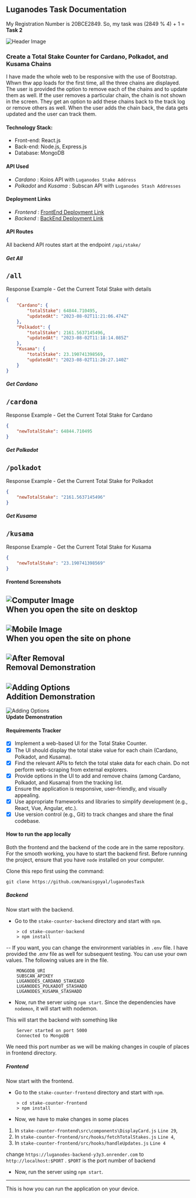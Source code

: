 ## Luganodes Task Documentation

My Registration Number is 20BCE2849. So, my task was (2849 % 4) + 1 = **Task 2**

![Header Image](/screenshots/headerImage.png?raw=true "Header Image")

### Create a Total Stake Counter for Cardano, Polkadot, and Kusama Chains

I have made the whole web to be responsive with the use of Bootstrap. Whwn thw app loads for the first time, all the three chains are displayed. The user is provided the option to remove each of the chains and to update them as well. If the user removes a particular chain, the chain is not shown in the screen. They get an option to add these chains back to the track log or remove others as well. When the user adds the chain back, the data gets updated and the user can track them.

#### Technology Stack:

- Front-end: React.js
- Back-end: Node.js, Express.js
- Database: MongoDB

#### API Used

- *Cardano* : Koios API with `Luganodes Stake Address`
- *Polkadot* and *Kusama* : Subscan API with `Luganodes Stash Addresses`

#### Deployment Links

- *Frontend* : [FrontEnd Deployment Link](https://manisgoyalluganodestask2.onrender.com/)
- *Backend* : [BackEnd Deployment Link](https://luganodes-backend-y3y3.onrender.com)

#### API Routes

All backend API routes start at the endpoint `/api/stake/`

##### Get All

`/all`
---
Response Example - Get the Current Total Stake with details
```json
{
    "Cardano": {
        "totalStake": 64844.710495,
        "updatedAt": "2023-08-02T11:21:06.474Z"
    },
    "Polkadot": {
        "totalStake": 2161.5637145496,
        "updatedAt": "2023-08-02T11:18:14.085Z"
    },
    "Kusama": {
        "totalStake": 23.190741398569,
        "updatedAt": "2023-08-02T11:20:27.140Z"
    }
}
```

##### Get Cardano
`/cardona`
---
Response Example - Get the Current Total Stake for Cardano
```json
{
    "newTotalStake": 64844.710495
}
```

##### Get Polkadot
`/polkadot`
---
Response Example - Get the Current Total Stake for Polkadot
```json
{
    "newTotalStake": "2161.5637145496"
}
```

##### Get Kusama
`/kusama`
---
Response Example - Get the Current Total Stake for Kusama
```json
{
    "newTotalStake": "23.190741398569"
}
```
#### Frontend Screenshots

![Computer Image](/screenshots/desktopMain.png?raw=true "Computer Image")
<br/>
<b style="text-align: center;">When you open the site on desktop</b>
-
![Mobile Image](/screenshots/mobileMain.png?raw=true "Mobile Image")
<br/>
<b style="text-align: center;">When you open the site on phone</b>
-
![After Removal](/screenshots/afterRemoval.png?raw=true "Removal")
<br/>
<b style="text-align: center;">Removal Demonstration</b>
-
![Adding Options](/screenshots/addingOptions.png?raw=true "Addition")
<br/>
<b style="text-align: center;">Addition Demonstration</b>
-
![Adding Options](/screenshots/updateDemo.png?raw=true "Update")
<br/>
<b style="text-align: center;">Update Demonstration</b>

#### Requirements Tracker

- [x] Implement a web-based UI for the Total Stake Counter.
- [x] The UI should display the total stake value for each chain (Cardano, Polkadot, and Kusama).
- [x] Find the relevant APIs to fetch the total stake data for each chain. Do not perform web-scraping from external explorers.
- [x] Provide options in the UI to add and remove chains (among Cardano, Polkadot, and Kusama) from the tracking list.
- [x] Ensure the application is responsive, user-friendly, and visually appealing.
- [x] Use appropriate frameworks and libraries to simplify development (e.g., React, Vue, Angular, etc.).
- [x] Use version control (e.g., Git) to track changes and share the final codebase.

#### How to run the app locally

Both the frontend and the backend of the code are in the same repository. For the smooth working, you have to start the backend first. Before running the project, ensure that you have `node` installed on your computer.

Clone this repo first using the command:
```
git clone https://github.com/manisgoyal/luganodesTask
```
##### Backend

Now start with the backend. 
- Go to the `stake-counter-backend` directory and start with `npm`.
```
    > cd stake-counter-backend
    > npm install
```
-- If you want, you can change the environment variables in `.env` file. I have provided the .env file as well for subsequent testing. You can use your own values. The following values are in the file.
```
    MONGODB_URI
    SUBSCAN_APIKEY
    LUGANODES_CARDANO_STAKEADD
    LUGANODES_POLKADOT_STASHADD
    LUGANODES_KUSAMA_STASHADD
```
- Now, run the server using `npm start`. Since the dependencies have `nodemon`, it will start with nodemon.

This will start the backend with something like
```
    Server started on port 5000
    Connected to MongoDB
```
We need this port number as we will be making changes in couple of places in frontend directory.

##### Frontend

Now start with the frontend. 
- Go to the `stake-counter-frontend` directory and start with `npm`.
```
    > cd stake-counter-frontend
    > npm install
```

- Now, we have to make changes in some places
1. In `stake-counter-frontend\src\components\DisplayCard.js` `Line 29`,
2. In `stake-counter-frontend/src/hooks/fetchTotalStakes.js` `Line 4`,
3. In `stake-counter-frontend/src/hooks/handleUpdates.js` `Line 4`

change `https://luganodes-backend-y3y3.onrender.com` to `http://localhost:$PORT` . `$PORT` is the port number of backend
- Now, run the server using `npm start`.

---

This is how you can run the application on your device.